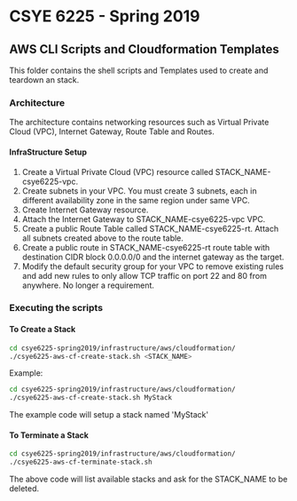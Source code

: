 # CSYE 6225 - Spring 2019

## AWS CLI Scripts and Cloudformation Templates
This folder contains the shell scripts and Templates used to create and teardown an stack.

### Architecture 
The architecture contains networking resources such as Virtual Private Cloud (VPC), Internet Gateway, Route Table and Routes.

#### InfraStructure Setup

1. Create a Virtual Private Cloud (VPC) resource called STACK_NAME-csye6225-vpc.
2. Create subnets in your VPC. You must create 3 subnets, each in different availability zone in the same region under same VPC.
3. Create Internet Gateway resource.
4. Attach the Internet Gateway to STACK_NAME-csye6225-vpc VPC.
5. Create a public Route Table called STACK_NAME-csye6225-rt. Attach all subnets created above to the route table.
6. Create a public route in STACK_NAME-csye6225-rt route table with destination CIDR block 0.0.0.0/0 and the internet gateway as the target.
7. Modify the default security group for your VPC to remove existing rules and add new rules to only allow TCP traffic on port 22 and 80 from anywhere. No longer a requirement.

### Executing the scripts
#### To Create a Stack

```bash
cd csye6225-spring2019/infrastructure/aws/cloudformation/
./csye6225-aws-cf-create-stack.sh <STACK_NAME>
```
Example:

```bash
cd csye6225-spring2019/infrastructure/aws/cloudformation/
./csye6225-aws-cf-create-stack.sh MyStack
```

The example code will setup a stack named 'MyStack'

#### To Terminate a Stack

```bash
cd csye6225-spring2019/infrastructure/aws/cloudformation/
./csye6225-aws-cf-terminate-stack.sh
```

The above code will list available stacks and ask for the STACK_NAME to be deleted.

